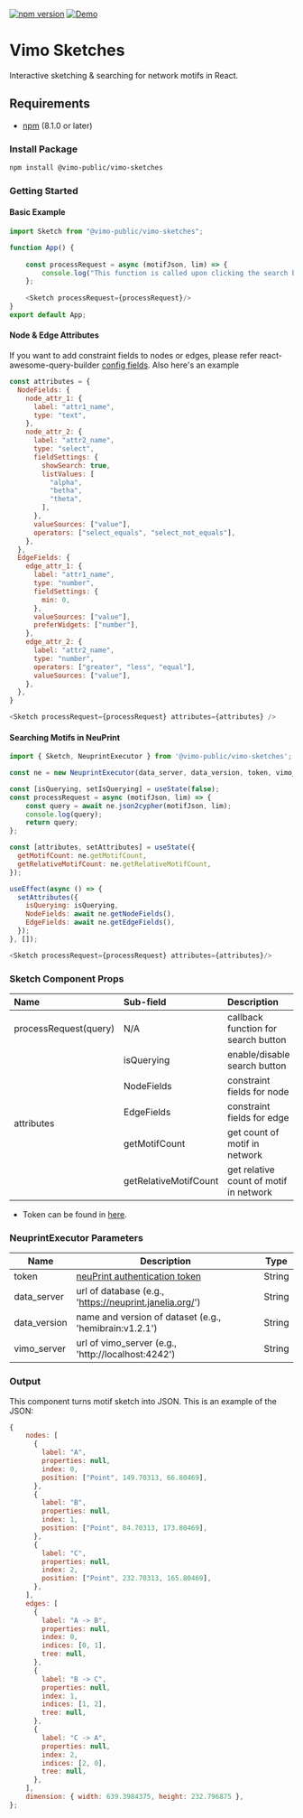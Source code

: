 [![npm version](https://img.shields.io/npm/v/@vimo-public/vimo-sketches.svg?color=1a8cff&style=flat-square)](https://www.npmjs.com/package/@vimo-public/vimo-sketches)
[![Demo](https://img.shields.io/badge/demo-running-blue.svg?colorB=4AC8F4)](https://vimo-client-3jagpvnfya-uc.a.run.app/)


# Vimo Sketches
Interactive sketching & searching for network motifs in React.

## Requirements
* [npm](https://www.npmjs.com/) (8.1.0 or later)

### Install Package
``` bash
npm install @vimo-public/vimo-sketches
```

### Getting Started

#### Basic Example
```javascript
import Sketch from "@vimo-public/vimo-sketches";

function App() {
    
    const processRequest = async (motifJson, lim) => {
        console.log("This function is called upon clicking the search button.");
    };
    
    <Sketch processRequest={processRequest}/>
}
export default App;
```

#### Node & Edge Attributes
If you want to add constraint fields to nodes or edges, please refer react-awesome-query-builder [config fields](https://github.com/ukrbublik/react-awesome-query-builder/blob/master/CONFIG.adoc#configfields). Also here's an example

````javascript
const attributes = {
  NodeFields: {
    node_attr_1: {
      label: "attr1_name",
      type: "text",
    },
    node_attr_2: {
      label: "attr2_name",
      type: "select",
      fieldSettings: {
        showSearch: true,
        listValues: [
          "alpha",
          "betha",
          "theta",
        ],
      },
      valueSources: ["value"],
      operators: ["select_equals", "select_not_equals"],
    },
  },
  EdgeFields: {
    edge_attr_1: {
      label: "attr1_name",
      type: "number",
      fieldSettings: {
        min: 0,
      },
      valueSources: ["value"],
      preferWidgets: ["number"],
    },
    edge_attr_2: {
      label: "attr2_name",
      type: "number",
      operators: ["greater", "less", "equal"],
      valueSources: ["value"],
    },
  },
}

<Sketch processRequest={processRequest} attributes={attributes} />
````

#### Searching Motifs in NeuPrint
```javascript
import { Sketch, NeuprintExecutor } from '@vimo-public/vimo-sketches';

const ne = new NeuprintExecutor(data_server, data_version, token, vimo_server);

const [isQuerying, setIsQuerying] = useState(false);
const processRequest = async (motifJson, lim) => {
    const query = await ne.json2cypher(motifJson, lim);
    console.log(query);
    return query;
};

const [attributes, setAttributes] = useState({
  getMotifCount: ne.getMotifCount,
  getRelativeMotifCount: ne.getRelativeMotifCount,
});

useEffect(async () => {
  setAttributes({
    isQuerying: isQuerying,
    NodeFields: await ne.getNodeFields(),
    EdgeFields: await ne.getEdgeFields(),
  });
}, []);

<Sketch processRequest={processRequest} attributes={attributes}/>
```

### Sketch Component Props
<table>
<thead>
<tr>
<th align="left">Name</th>
<th align="left">Sub-field</th>
<th align="left">Description</th>
<th align="left">Type</th>
</tr>
</thead>
<tbody>
<tr>
<td>processRequest(query)</td>
<td>N/A</td>
<td>callback function for search button</td>
<td>Function</td>
</tr>
<tr>
<td rowspan="5">attributes</td>
<td>isQuerying</td>
<td>enable/disable search button</td>
<td>Boolean</td>
</tr>
<tr>
<td>NodeFields</td>
<td>constraint fields for node</td>
<td>Object</td>
</tr>
<tr>
<td>EdgeFields</td>
<td>constraint fields for edge</td>
<td>Object</td>
</tr>
<tr>
<td>getMotifCount</td>
<td>get count of motif in network</td>
<td>Function</td>
</tr>
<tr>
<td>getRelativeMotifCount</td>
<td>get relative count of motif in network</td>
<td>Function</td>
</tr>
</tbody>
</table>


* Token can be found in [here](https://neuprint.janelia.org/account).

### NeuprintExecutor Parameters
| Name                  | Description                                             | Type     | 
|-----------------------|---------------------------------------------------------|----------|
| token                 | [neuPrint authentication token](https://neuprint.janelia.org/account)                       | String   |
| data_server           | url of database (e.g., 'https://neuprint.janelia.org/') | String   |
| data_version          | name and version of dataset (e.g., 'hemibrain:v1.2.1')  | String   |
| vimo_server           | url of vimo_server (e.g., 'http://localhost:4242')      | String   |

### Output
This component turns motif sketch into JSON. This is an example of the JSON:
``` javascript
{
    nodes: [
      {
        label: "A",
        properties: null,
        index: 0,
        position: ["Point", 149.70313, 66.80469],
      },
      {
        label: "B",
        properties: null,
        index: 1,
        position: ["Point", 84.70313, 173.80469],
      },
      {
        label: "C",
        properties: null,
        index: 2,
        position: ["Point", 232.70313, 165.80469],
      },
    ],
    edges: [
      {
        label: "A -> B",
        properties: null,
        index: 0,
        indices: [0, 1],
        tree: null,
      },
      {
        label: "B -> C",
        properties: null,
        index: 1,
        indices: [1, 2],
        tree: null,
      },
      {
        label: "C -> A",
        properties: null,
        index: 2,
        indices: [2, 0],
        tree: null,
      },
    ],
    dimension: { width: 639.3984375, height: 232.796875 },
};
```
